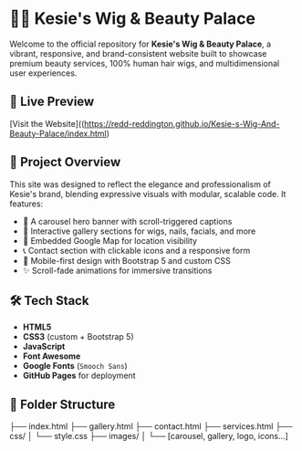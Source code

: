 # 💇‍♀️ Kesie's Wig & Beauty Palace

Welcome to the official repository for **Kesie's Wig & Beauty Palace**, a vibrant, responsive, and brand-consistent website built to showcase premium beauty services, 100% human hair wigs, and multidimensional user experiences.

## 🌟 Live Preview
[Visit the Website]((https://redd-reddington.github.io/Kesie-s-Wig-And-Beauty-Palace/index.html)

## 🧠 Project Overview

This site was designed to reflect the elegance and professionalism of Kesie's brand, blending expressive visuals with modular, scalable code. It features:

- 🎨 A carousel hero banner with scroll-triggered captions
- 💅 Interactive gallery sections for wigs, nails, facials, and more
- 📍 Embedded Google Map for location visibility
- 📞 Contact section with clickable icons and a responsive form
- 📱 Mobile-first design with Bootstrap 5 and custom CSS
- ✨ Scroll-fade animations for immersive transitions

## 🛠️ Tech Stack

- **HTML5**
- **CSS3** (custom + Bootstrap 5)
- **JavaScript**
- **Font Awesome**
- **Google Fonts** (`Smooch Sans`)
- **GitHub Pages** for deployment

## 📁 Folder Structure

├── index.html
├── gallery.html 
├── contact.html 
├── services.html 
├── css/ 
│ └── style.css 
├── images/ 
│ └── [carousel, gallery, logo, icons...]

